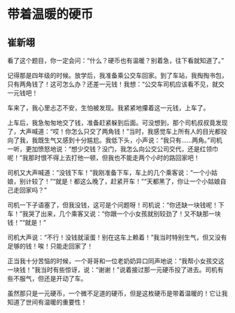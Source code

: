 # 带着温暖的硬币 #

## 崔新翊 ##

看了这个题目，你一定会问：“什么？硬币也有温暖？别着急，往下看就知道了。”

记得那是四年级的时候。放学后，我准备乘公交车回家。到了车站，我掏掏书包，只有两角钱了！这可怎么办？还差一元钱！我想：“公交车司机应该看不见，就交一元钱吧！

车来了，我心里忐忑不安，生怕被发现。我紧紧地攥着这一元钱，上车了。

上车后，我急匆匆地交了钱，准备赶紧躲到后面。可没想到，那个司机叔叔竟发现了，大声喊道：“哎！你怎么只交了两角钱！”当时，我感觉车上所有人的目光都投向了我，我既生气又感到十分尴尬。我低下头，小声说：“我只有……两角。”司机一听，更加愤怒地说：“想少交钱？没门，我怎么向公交公司交代，还是红领巾呢！”我那时恨不得上去打他一顿，但我也不能走两个小时的路回家吧！

司机又大声喊道：“没钱下车！”我刚准备下车，车上的几个乘客说：“一个小姑娘，别计较了！”“就是！都这么晚了，赶紧开车！”“天都黑了，你让一个小姑娘自己走回家吗？”

司机一下子语塞了，但我没钱，这可是个问题呀！司机说：“你还缺一块钱呢！下车！”我哭了出来，几个乘客又说：“你跟一个小女孩就别较劲了！又不缺那一块钱！”“就是！”

司机大声说：“不行！没钱就滚蛋！别在这车上赖着！”我当时特别生气，但又没有足够的钱！唉！只能走回家了！

正当我十分苦恼的时候，一个哥哥和一位老奶奶异口同声地说：“我帮小女孩交这一块钱！”我当时有些惊讶，说：“谢谢！”说着接过那一元硬币投了进去。司机有些不服气，但还是开动了车。

虽然那只是一元硬币，一个微不足道的硬币，但是这枚硬币是带着温暖的！它让我知道了世间有温暖的重要性！